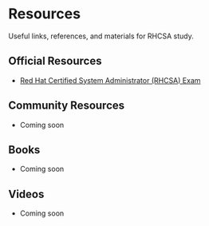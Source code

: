 # Resources

Useful links, references, and materials for RHCSA study.

## Official Resources
- [Red Hat Certified System Administrator (RHCSA) Exam](https://www.redhat.com/en/services/training/ex200-red-hat-certified-system-administrator-rhcsa-exam)

## Community Resources
- Coming soon

## Books
- Coming soon

## Videos
- Coming soon
